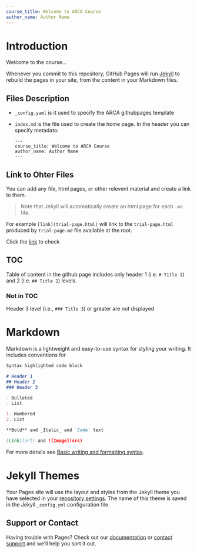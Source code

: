 ```yaml
---
course_title: Welcome to ARCA Course
author_name: Author Name
---
```


# Introduction

Welcome to the course...

Whenever you commit to this repository, GitHub Pages will run [Jekyll](https://jekyllrb.com/) to rebuild the pages in your site, from the content in your Markdown files.

## Files Description

- `_config.yaml` is it used to specify the ARCA githubpages template
- `index.md` is the file used to create the home page. In the header you can specify metadata:
    
    ```
    ---
    course_title: Welcome to ARCA Course
    author_name: Author Name
    ---
    ```

## Link to Ohter Files

You can add any file, html pages, or other relevent material and create a link to them. 

> Note that Jekyll will automatically create an html page for each `.md` file.

For example `[link](trial-page.html)` will link to the `trial-page.html` produced by `trial-page.md` file available at the root.

Click the [link](trial-page.html) to check

## TOC

Table of content in the github page includes only header 1 (i.e. `# Title 1`) and 2 (i.e. `## Title 2`) levels. 
### Not in TOC

Header 3 level (i.e., `### Title 3`) or greater are not displayed
# Markdown

Markdown is a lightweight and easy-to-use syntax for styling your writing. It includes conventions for

```markdown
Syntax highlighted code block

# Header 1
## Header 2
### Header 3

- Bulleted
- List

1. Numbered
2. List

**Bold** and _Italic_ and `Code` text

[Link](url) and ![Image](src)
```

For more details see [Basic writing and formatting syntax](https://docs.github.com/en/github/writing-on-github/getting-started-with-writing-and-formatting-on-github/basic-writing-and-formatting-syntax).

# Jekyll Themes

Your Pages site will use the layout and styles from the Jekyll theme you have selected in your [repository settings](https://github.com/ClaudioZandonella/Template-ARCA-Course/settings/pages). The name of this theme is saved in the Jekyll `_config.yml` configuration file.

## Support or Contact

Having trouble with Pages? Check out our [documentation](https://docs.github.com/categories/github-pages-basics/) or [contact support](https://support.github.com/contact) and we’ll help you sort it out.
